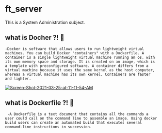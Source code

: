 # ft_server
This is a System Administration subject.


 ## what is Docher ?! :whale:
 
    -Docker is software that allows users to run lightweight virtual machines. You can build Docker "containers" with a Dockerfile. A container is a single lightweight virtual machine running an os, with its own memory space and storage. It is created on an image, which is a template with preconfigured software. A container differs from a virtual machine because it uses the same kernel as the host computer, whereas a virtual machine has its own kernel. Containers are faster and lighter.
  
 <a href="https://ibb.co/6bwtyRj"><img src="https://i.ibb.co/2PhMF7G/Screen-Shot-2021-03-25-at-11-11-54-AM.png" alt="Screen-Shot-2021-03-25-at-11-11-54-AM" border="0"></a>

## what is Dockerfile ?! :scroll:	

     -A Dockerfile is a text document that contains all the commands a user could call on the command line to assemble an image. Using docker build users can create an automated build that executes several command-line instructions in succession.
     
    
